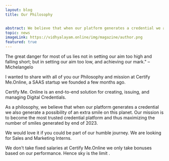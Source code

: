 ```yaml
---
layout: blog
title: Our Philosophy


abstract: We believe that when our platform generates a credential we also generate a possibility of an extra smile on this planet
topic: news
imageLink: https://vidhyalayam.online/img/magazine/author.png
featured: true
---
```

The great danger for most of us lies not in setting our aim too high and falling short; but in setting our aim too low, and achieving our mark." –Michelangelo

I wanted to share with all of you our Philosophy and mission at Certify Me.Online, a SAAS startup we founded a few months ago.

Certify Me. Online is an end-to-end solution for creating, issuing, and managing Digital Credentials.

As a philosophy, we believe that when our platform generates a credential we also generate a possibility of an extra smile on this planet.
Our mission is to become the most trusted credential platform and thus maximizing the number of smiles generated by end of 2023.

We would love it if you could be part of our humble journey. We are looking for Sales and Marketing Interns.

We don't take fixed salaries at Certify Me.Online we only take bonuses based on our performance. Hence sky is the limit .

